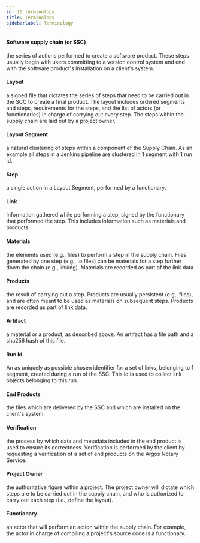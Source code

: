 ```yaml
---
id: 10_terminology
title: Terminology
sidebarlabel: Terminology
---
```


#### Software supply chain (or SSC)
the series of actions performed to create a software product. These steps usually begin with users committing to a version control system and end with the software product's installation on a client's system.
#### Layout
a signed file that dictates the series of steps that need to be carried out in the SCC to create a final product. The layout includes ordered segments and steps, requirements for the steps, and the list of actors (or functionaries) in charge of carrying out every step. The steps within the supply chain are laid out by a project owner.
#### Layout Segment
a natural clustering of steps within a component of the Supply Chain. As an example all steps in a Jenkins pipeline are clustered in 1 segment with 1 run id.
#### Step
a single action in a Layout Segment, performed by a functionary.
#### Link
Information gathered while performing a step, signed by the functionary that performed the step. This includes information such as materials and products.
#### Materials
the elements used (e.g., files) to perform a step in the supply chain. Files generated by one step (e.g., .o files) can be materials for a step further down the chain (e.g., linking). Materials are recorded as part of the link data
#### Products
the result of carrying out a step. Products are usually persistent (e.g,. files), and are often meant to be used as materials on subsequent steps. Products are recorded as part of link data.
#### Artifact
a material or a product, as described above. An artifact has a file path and a sha256 hash of this file.
#### Run Id
An as uniquely as possible chosen identifier for a set of links, belonging to 1 segment, created during a run of the SSC. This id is used to collect link objects belonging to this run.
#### End Products
the files which are delivered by the SSC and which are installed on the client's system.
#### Verification
the process by which data and metadata included in the end product is used to ensure its correctness. Verification is performed by the client by requesting a verification of a set of end products on the Argos Notary Service.
#### Project Owner
the authoritative figure within a project. The project owner will dictate which steps are to be carried out in the supply chain, and who is authorized to carry out each step (i.e., define the layout).
#### Functionary
an actor that will perform an action within the supply chain. For example, the actor in charge of compiling a project's source code is a functionary.
